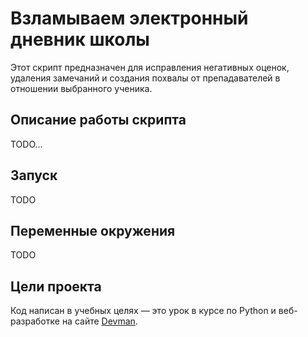 # Взламываем электронный дневник школы

Этот скрипт предназначен для исправления негативных оценок, удаления замечаний и создания похвалы от препадавателей в отношении выбранного ученика.

## Описание работы скрипта
TODO...

## Запуск
TODO

## Переменные окружения
TODO

## Цели проекта

Код написан в учебных целях — это урок в курсе по Python и веб-разработке на сайте [Devman](https://dvmn.org).
